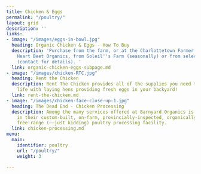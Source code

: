```yaml
---
title: Chicken & Eggs
permalink: "/poultry/"
layout: grid
description: ''
links:
- image: "/images/eggs-in-bowl.jpg"
  heading: Organic Chicken & Eggs - How To Buy
  description: 'Purchase from the farm, or at the Charlottetown Farmer''s Market via
    Heart Beet Organics, from Soleil''s Farm (seasonally) or from select retailers
    (contact for details). '
  link: organic-chicken-eggs-subpage.md
- image: "/images/chicken-RTC.jpg"
  heading: Rent the Chicken
  description: Rent The Chicken provides all of the supplies you need to enjoy a summer
    life with laying hens providing fresh eggs in your backyard!
  link: rent-the-chicken.md
- image: "/images/chicken-face-close-up-1.jpg"
  heading: The Dead End - Chicken Processing
  description: Among the many services offered at Barnyard Organics is poultry processing
    in their custom-built, on-farm, provincially-inspected, organically approved,
    free-range (––just kidding) poultry processing facility.
  link: chicken-processing.md
menu:
  main:
    identifier: poultry
    url: "/poultry/"
    weight: 3

---
```

